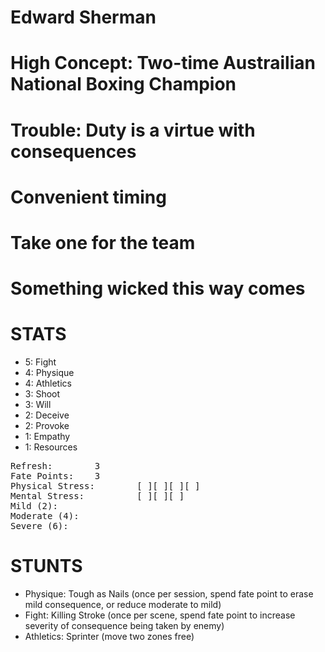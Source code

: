 # Edward Sherman

# High Concept: Two-time Austrailian National Boxing Champion

# Trouble: Duty is a virtue with consequences

# Convenient timing

# Take one for the team

# Something wicked this way comes

# STATS

* 5: Fight
* 4: Physique
* 4: Athletics
* 3: Shoot
* 3: Will
* 2: Deceive
* 2: Provoke
* 1: Empathy
* 1: Resources

<pre>
Refresh: 		3
Fate Points: 	3
Physical Stress: 		[ ][ ][ ][ ]
Mental Stress: 			[ ][ ][ ]
Mild (2): 
Moderate (4): 
Severe (6):
</pre>

# STUNTS

* Physique: Tough as Nails (once per session, spend fate point to erase mild consequence, or reduce moderate to mild)
* Fight: Killing Stroke (once per scene, spend fate point to increase severity of consequence being taken by enemy)
* Athletics: Sprinter (move two zones free)